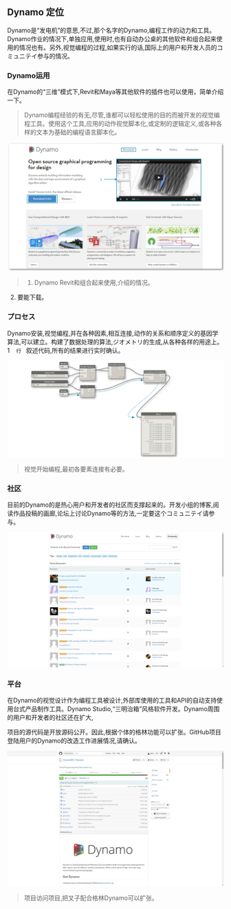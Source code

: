 

## Dynamo 定位

Dynamo是“发电机”的意思,不过,那个名字的Dynamo,编程工作的动力和工具。Dynamo作业的情况下,单独应用,使用时,也有自动办公桌的其他软件和组合起来使用的情况也有。另外,视觉编程的过程,如果实行的话,国际上的用户和开发人员的コミュニテイ参与的情况。

### Dynamo运用

在Dynamo的“三维”模式下,Revit和Maya等其他软件的插件也可以使用，简单介绍一下。

>  Dynamo编程经验的有无,尽管,谁都可以轻松使用的目的而被开发的视觉编程工具。使用这个工具,应用的动作视觉脚本化,或定制的逻辑定义,或各种各样的文本为基础的编程语言脚本化。

![Dyanmo website-update number](images/1-2/00-DynamoHomepage.png)

> 1. Dynamo Revit和组合起来使用,介绍的情况。
2. 要能下载。

### プロセス

Dynamo安装,视觉编程,并在各种因素,相互连接,动作的关系和顺序定义的基因学算法,可以建立。构建了数据处理的算法,ジオメトリ的生成,从各种各样的用途上。1 ` ` `行` ` `叙述代码,所有的结果进行实时确认。

![ビジュアル プログラミングの例](images/1-2/01-ProgramFlow.png)

> 视觉开始编程,最初各要素连接有必要。

### 社区

目前的Dynamo的是热心用户和开发者的社区而支撑起来的。开发小组的博客,阅读作品投稿的画廊,论坛上讨论Dynamo等的方法,一定要这个コミュニテイ请参与。

![フォーラム](images/1-2/02-Community.png)

### 平台

在Dynamo的视觉设计作为编程工具被设计,外部库使用的工具和API的自动支持使用台式产品制作工具。Dynamo Studio,“三明治箱”风格软件开发。Dynamo周围的用户和开发者的社区还在扩大,

项目的源代码是开放源码公开。因此,根据个体的格林功能可以扩张。GitHub项目登陆用户的Dynamo的改造工作进展情况,请确认。

![Dynamo リポジトリ](images/1-2/03-TheRepo.png)

> 项目访问项目,把叉子配合格林Dynamo可以扩张。

